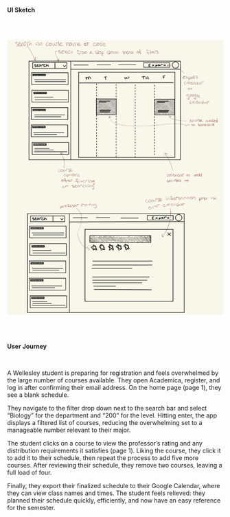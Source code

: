 **UI Sketch**

<br>
<br>

![UI Sketches](Images/UiSketch.png)

<br>
<br>

**User Journey**

<br>

A Wellesley student is preparing for registration and feels overwhelmed by the large number of courses available. They open Academica, register, and log in after confirming their email address. On the home page (page 1), they see a blank schedule.

They navigate to the filter drop down next to the search bar and select “Biology” for the department and “200” for the level. Hitting enter, the app displays a filtered list of courses, reducing the overwhelming set to a manageable number relevant to their major.

The student clicks on a course to view the professor’s rating and any distribution requirements it satisfies (page 1). Liking the course, they click it to add it to their schedule, then repeat the process to add five more courses. After reviewing their schedule, they remove two courses, leaving a full load of four.

Finally, they export their finalized schedule to their Google Calendar, where they can view class names and times. The student feels relieved: they planned their schedule quickly, efficiently, and now have an easy reference for the semester.

